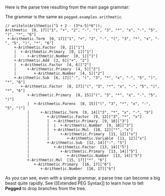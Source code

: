 Here is the parse tree resulting from the main page grammar:

The grammar is the same as `pegged.examples.arithmetic`.

```
// writeln(Arithmetic("1 + 2 - (3*x-5)*6"));
Arithmetic  [0, 17]["1", "+", "2", "-", "(", "3", "*", "x", "-", "5", ")", "*", "6"]
 +-Arithmetic.Term  [0, 17]["1", "+", "2", "-", "(", "3", "*", "x", "-", "5", ")", "*", "6"]
    +-Arithmetic.Factor  [0, 2]["1"]
    |  +-Arithmetic.Primary  [0, 1]["1"]
    |     +-Arithmetic.Number  [0, 1]["1"]
    +-Arithmetic.Add  [2, 6]["+", "2"]
    |  +-Arithmetic.Factor  [4, 6]["2"]
    |     +-Arithmetic.Primary  [4, 5]["2"]
    |        +-Arithmetic.Number  [4, 5]["2"]
    +-Arithmetic.Sub  [6, 17]["-", "(", "3", "*", "x", "-", "5", ")", "*", "6"]
       +-Arithmetic.Factor  [8, 17]["(", "3", "*", "x", "-", "5", ")", "*", "6"]
          +-Arithmetic.Primary  [8, 15]["(", "3", "*", "x", "-", "5", ")"]
          |  +-Arithmetic.Parens  [8, 15]["(", "3", "*", "x", "-", "5", ")"]
          |     +-Arithmetic.Term  [9, 14]["3", "*", "x", "-", "5"]
          |        +-Arithmetic.Factor  [9, 12]["3", "*", "x"]
          |        |  +-Arithmetic.Primary  [9, 10]["3"]
          |        |  |  +-Arithmetic.Number  [9, 10]["3"]
          |        |  +-Arithmetic.Mul  [10, 12]["*", "x"]
          |        |     +-Arithmetic.Primary  [11, 12]["x"]
          |        |        +-Arithmetic.Variable  [11, 12]["x"]
          |        +-Arithmetic.Sub  [12, 14]["-", "5"]
          |           +-Arithmetic.Factor  [13, 14]["5"]
          |              +-Arithmetic.Primary  [13, 14]["5"]
          |                 +-Arithmetic.Number  [13, 14]["5"]
          +-Arithmetic.Mul  [15, 17]["*", "6"]
             +-Arithmetic.Primary  [16, 17]["6"]
                +-Arithmetic.Number  [16, 17]["6"]
```

As you can see, even with a simple grammar, a parse tree can become a big beast quite rapidly. See [[Extended PEG Syntax]] to learn how to tell **Pegged** to drop branches from the tree.
